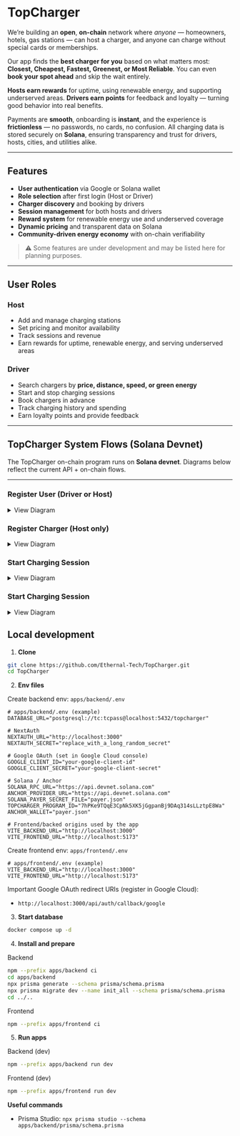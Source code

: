 # TopCharger
We’re building an **open**, **on-chain** network where *anyone* — homeowners, hotels, gas stations — can host a charger, and anyone can charge without special cards or memberships.

Our app finds the **best charger for you** based on what matters most: **Closest, Cheapest, Fastest, Greenest, or Most Reliable**. You can even **book your spot ahead** and skip the wait entirely.

**Hosts earn rewards** for uptime, using renewable energy, and supporting underserved areas. **Drivers earn points** for feedback and loyalty — turning good behavior into real benefits.

Payments are **smooth**, onboarding is **instant**, and the experience is **frictionless** — no passwords, no cards, no confusion. All charging data is stored securely on **Solana**, ensuring transparency and trust for drivers, hosts, cities, and utilities alike.


---
## Features
- **User authentication** via Google or Solana wallet  
- **Role selection** after first login (Host or Driver)  
- **Charger discovery** and booking by drivers  
- **Session management** for both hosts and drivers  
- **Reward system** for renewable energy use and underserved coverage  
- **Dynamic pricing** and transparent data on Solana  
- **Community-driven energy economy** with on-chain verifiability 
> :warning: Some features are under development and may be listed here for planning purposes.
---
## User Roles

### **Host**
- Add and manage charging stations  
- Set pricing and monitor availability  
- Track sessions and revenue  
- Earn rewards for uptime, renewable energy, and serving underserved areas  

### **Driver**
- Search chargers by **price, distance, speed, or green energy**  
- Start and stop charging sessions  
- Book chargers in advance  
- Track charging history and spending  
- Earn loyalty points and provide feedback  

---

## TopCharger System Flows (Solana Devnet)

The TopCharger on-chain program runs on **Solana devnet**. Diagrams below reflect the current API + on-chain flows.

---

### Register User (Driver or Host)

<details>
<summary>View Diagram</summary>

```mermaid
sequenceDiagram
    autonumber
    participant FE as Frontend (App)
    participant API as Backend (Next.js)
    participant DB as PostgreSQL
    participant RPC as Solana RPC (devnet)
    participant PROG as TopCharger Program (devnet)

    %% Register user (role = DRIVER | HOST)
    FE->>API: POST /api/\{role\}/profile
    API->>DB: upsert \{role\}Profile
    alt first-time \{role\}
        API->>RPC: register_user(role)
        RPC->>PROG: invoke register_user
        PROG-->>RPC: userPda, signature
        RPC-->>API: userPda, signature
        API->>DB: save solanaUserPda, solanaRegisterTx
    end
    API-->>FE: 201 \{role\}
```
</details>

### Register Charger (Host only)

<details>
<summary>View Diagram</summary>

```mermaid
sequenceDiagram
    autonumber
    participant FE as Frontend (App)
    participant API as Backend (Next.js)
    participant DB as PostgreSQL
    participant RPC as Solana RPC (devnet)
    participant PROG as TopCharger Program (devnet)

    FE->>API: POST /api/hosts/chargers
    API->>DB: create Charger (Web2)
    alt first-time chain sync
        API->>RPC: create_charger(...)
        RPC->>PROG: invoke create_charger
        PROG-->>RPC: chargerPda, signature
        RPC-->>API: chargerPda, signature
        API->>DB: update charger (pda + tx)
    end
    API-->>FE: 201 created
```
</details>

### Start Charging Session
<details>
<summary>View Diagram</summary>

```mermaid
sequenceDiagram
    autonumber
    participant FE as Frontend (App)
    participant API as Backend (Next.js)
    participant DB as PostgreSQL
    participant RPC as Solana RPC (devnet)
    participant PROG as TopCharger Program (devnet)

    FE->>API: POST /api/chargers/:id/start
    API->>API: requireDriverContext()
    API->>DB: get Charger by id (exists & available?)
    API->>DB: ensure no ACTIVE (driver & charger)
    API->>DB: tx: create ChargingSession(ACTIVE) + set charger.available=false
    alt charger has solanaChargerPda
        API->>API: matchId32 = hash32(session.id)
        API->>RPC: reserve_charger(matchId32, chargerPda)
        RPC->>PROG: invoke reserve_charger
        PROG-->>RPC: matchPda, signature
        RPC-->>API: matchPda, signature
        API->>DB: save solanaMatchPda, startTxSig
    end
    API-->>FE: 201 created { session }
```
</details>

### Start Charging Session
<details>
<summary>View Diagram</summary>

```mermaid
sequenceDiagram
    autonumber
    participant FE as Frontend (App)
    participant API as Backend (Next.js)
    participant DB as PostgreSQL
    participant RPC as Solana RPC (devnet)
    participant PROG as TopCharger Program (devnet)

    FE->>API: POST /api/sessions/:id/stop
    API->>API: requireDriverContext()
    API->>DB: get Session by id (belongs to driver & ACTIVE?)
    API->>API: compute hours, energyKwh, costTotal
    API->>DB: tx: update Session(STOPPED, metrics) + set charger.available=true
    alt has solanaMatchPda & chargerPda
        API->>RPC: confirm_charge(matchPda, chargerPda, wasCorrect=true)
        RPC->>PROG: invoke confirm_charge
        PROG-->>RPC: signature
        RPC-->>API: signature
        API->>DB: save stopTxSig
    end
    API-->>FE: 200 ok { session }
```
</details>

## Local development

1. **Clone**
```bash
git clone https://github.com/Ethernal-Tech/TopCharger.git
cd TopCharger
```

2. **Env files**

Create backend env: `apps/backend/.env`
```env
# apps/backend/.env (example)
DATABASE_URL="postgresql://tc:tcpass@localhost:5432/topcharger"

# NextAuth
NEXTAUTH_URL="http://localhost:3000"
NEXTAUTH_SECRET="replace_with_a_long_random_secret"

# Google OAuth (set in Google Cloud console)
GOOGLE_CLIENT_ID="your-google-client-id"
GOOGLE_CLIENT_SECRET="your-google-client-secret"

# Solana / Anchor
SOLANA_RPC_URL="https://api.devnet.solana.com"
ANCHOR_PROVIDER_URL="https://api.devnet.solana.com"
SOLANA_PAYER_SECRET_FILE="payer.json"
TOPCHARGER_PROGRAM_ID="7hPKe9TQqE3CpNk5XK5jGgpanBj9DAq314sLLztpE8Wa"
ANCHOR_WALLET="payer.json"

# Frontend/backed origins used by the app
VITE_BACKEND_URL="http://localhost:3000"
VITE_FRONTEND_URL="http://localhost:5173"
```

Create frontend env: `apps/frontend/.env`
```env
# apps/frontend/.env (example)
VITE_BACKEND_URL="http://localhost:3000"
VITE_FRONTEND_URL="http://localhost:5173"
```

Important Google OAuth redirect URIs (register in Google Cloud):
- `http://localhost:3000/api/auth/callback/google`

3. **Start database**
```bash
docker compose up -d
```

4. **Install and prepare**

Backend
```bash
npm --prefix apps/backend ci
cd apps/backend
npx prisma generate --schema prisma/schema.prisma
npx prisma migrate dev --name init_all --schema prisma/schema.prisma
cd ../..
```

Frontend
```bash
npm --prefix apps/frontend ci
```

5. **Run apps**

Backend (dev)
```bash
npm --prefix apps/backend run dev
```

Frontend (dev)
```bash
npm --prefix apps/frontend run dev
```

**Useful commands**
- Prisma Studio: `npx prisma studio --schema apps/backend/prisma/schema.prisma`


